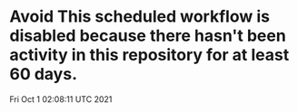 # Avoid This scheduled workflow is disabled because there hasn't been activity in this repository for at least 60 days.
Fri Oct  1 02:08:11 UTC 2021
